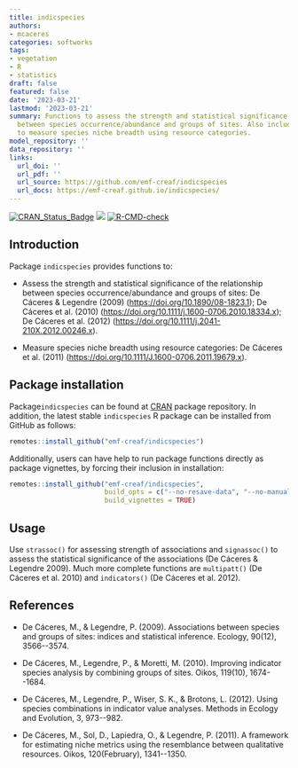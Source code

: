 ```yaml
---
title: indicspecies
authors:
- mcaceres
categories: softworks
tags:
- vegetation
- R
- statistics
draft: false
featured: false
date: '2023-03-21'
lastmod: '2023-03-21'
summary: Functions to assess the strength and statistical significance of the relationship
  between species occurrence/abundance and groups of sites. Also includes functions
  to measure species niche breadth using resource categories.
model_repository: ''
data_repository: ''
links:
  url_doi: ''
  url_pdf: ''
  url_source: https://github.com/emf-creaf/indicspecies
  url_docs: https://emf-creaf.github.io/indicspecies/
---
```

[![CRAN_Status_Badge](http://www.r-pkg.org/badges/version/indicspecies)](https://cran.r-project.org/package=indicspecies)
[![](https://cranlogs.r-pkg.org/badges/indicspecies)](https://cran.rstudio.com/web/packages/indicspecies/index.html)
[![R-CMD-check](https://github.com/emf-creaf/indicspecies/workflows/R-CMD-check/badge.svg)](https://github.com/emf-creaf/indicspecies/actions)

## Introduction

Package `indicspecies` provides functions to:

-   Assess the strength and statistical significance of the relationship
    between species occurrence/abundance and groups of sites: De Cáceres
    & Legendre (2009) (<https://doi.org/10.1890/08-1823.1>); De Cáceres
    et al. (2010) (<https://doi.org/10.1111/j.1600-0706.2010.18334.x>);
    De Cáceres et al. (2012)
    (<https://doi.org/10.1111/j.2041-210X.2012.00246.x>).

-   Measure species niche breadth using resource categories: De Cáceres
    et al. (2011) (<https://doi.org/10.1111/J.1600-0706.2011.19679.x>).

## Package installation

Package`indicspecies` can be found at
[CRAN](https://cran.r-project.org/) package repository. In addition, the
latest stable `indicspecies` R package can be installed from GitHub as
follows:

``` r
remotes::install_github("emf-creaf/indicspecies")
```

Additionally, users can have help to run package functions directly as
package vignettes, by forcing their inclusion in installation:

``` r
remotes::install_github("emf-creaf/indicspecies", 
                        build_opts = c("--no-resave-data", "--no-manual"),
                        build_vignettes = TRUE)
```

## Usage

Use `strassoc()` for assessing strength of associations and
`signassoc()` to assess the statistical significance of the associations
(De Cáceres & Legendre 2009). Much more complete functions are
`multipatt()` (De Cáceres et al. 2010) and `indicators()` (De Cáceres et
al. 2012).

## References

-   De Cáceres, M., & Legendre, P. (2009). Associations between species
    and groups of sites: indices and statistical inference. Ecology,
    90(12), 3566--3574.

-   De Cáceres, M., Legendre, P., & Moretti, M. (2010). Improving
    indicator species analysis by combining groups of sites. Oikos,
    119(10), 1674--1684.

-   De Cáceres, M., Legendre, P., Wiser, S. K., & Brotons, L. (2012).
    Using species combinations in indicator value analyses. Methods in
    Ecology and Evolution, 3, 973--982.

-   De Cáceres, M., Sol, D., Lapiedra, O., & Legendre, P. (2011). A
    framework for estimating niche metrics using the resemblance between
    qualitative resources. Oikos, 120(February), 1341--1350.
